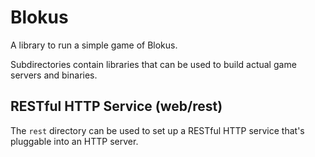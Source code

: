 # Blokus

A library to run a simple game of Blokus.

Subdirectories contain libraries that can be used to build actual game servers and binaries.

## RESTful HTTP Service (web/rest)

The `rest` directory can be used to set up a RESTful HTTP service that's pluggable into an HTTP server.
